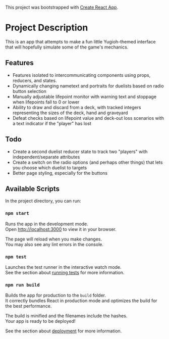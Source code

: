 This project was bootstrapped with [Create React App](https://github.com/facebook/create-react-app).

# Project Description

This is an app that attempts to make a fun little Yugioh-themed interface that will hopefully simulate some of the game's mechanics. 

## Features

- Features isolated to intercommunicating components using props, reducers, and states.
- Dynamically changing nametext and portraits for duelists based on radio button selection
- Manually adjustable lifepoint monitor with warning text and stoppage when lifepoints fall to 0 or lower
- Ability to draw and discard from a deck, with tracked integers representing the sizes of the deck, hand and graveyard
- Defeat checks based on lifepoint value and deck-out loss scenarios with a text indicator if the "player" has lost

## Todo

- Create a second duelist reducer state to track two "players" with independent/separate attributes
- Create a switch on the radio options (and perhaps other things) that lets you choose which duelist to targets
- Better page styling, especially for the buttons

## Available Scripts

In the project directory, you can run:

### `npm start`

Runs the app in the development mode.\
Open [http://localhost:3000](http://localhost:3000) to view it in your browser.

The page will reload when you make changes.\
You may also see any lint errors in the console.

### `npm test`

Launches the test runner in the interactive watch mode.\
See the section about [running tests](https://facebook.github.io/create-react-app/docs/running-tests) for more information.

### `npm run build`

Builds the app for production to the `build` folder.\
It correctly bundles React in production mode and optimizes the build for the best performance.

The build is minified and the filenames include the hashes.\
Your app is ready to be deployed!

See the section about [deployment](https://facebook.github.io/create-react-app/docs/deployment) for more information.